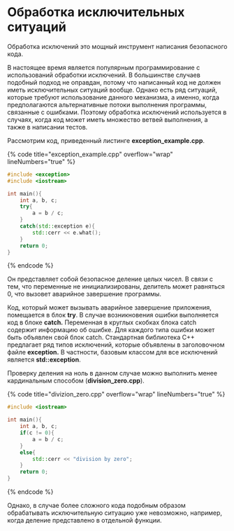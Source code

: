 # Обработка исключительных ситуаций

Обработка исключений это мощный инструмент написания безопасного кода. 

В настоящее время является популярным программирование с использований обработки исключений. В большинстве случаев подобный подход не оправдан, потому что написанный код не должен иметь исключительных ситуаций вообще. Однако есть ряд ситуаций, которые требуют использование данного механизма, а именно, когда предполагаются альтернативные потоки выполнения программы, связанные с ошибками. Поэтому обработка исключений используется в случаях, когда код может иметь множество ветвей выполнения, а также в написании тестов.

Рассмотрим код, приведенный листинге **exception\_example.cpp**.

{% code title="exception_example.cpp" overflow="wrap" lineNumbers="true" %}
```cpp
#include <exception>
#include <iostream>

int main(){
    int a, b, c;
    try{
        a = b / c;
    }
    catch(std::exception e){
        std::cerr << e.what();
    }
    return 0;
}
```
{% endcode %}

Он представляет собой безопасное деление целых чисел. В связи с тем, что переменные не инициализированы, делитель может равняться 0, что вызовет аварийное завершение программы. 

Код, который может вызывать аварийное завершение приложения, помещается в блок **try**. В случае возникновения ошибки выполняется код в блоке **catch.** Переменная в круглых скобках блока catch содержит информацию об ошибке. Для каждого типа ошибки может быть объявлен свой блок catch. Стандартная библиотека С++ предлагает ряд типов исключений, которые объявлены в заголовочном файле **exception.** В частности, базовым классом для все исключений является **std::exception**.

Проверку деления на ноль в данном случае можно выполнить менее кардинальным способом \(**division\_zero.cpp**\).

{% code title="divizion_zero.cpp" overflow="wrap" lineNumbers="true" %}
```cpp
#include <iostream>

int main(){
    int a, b, c;
    if(c != 0){
        a = b / c;
    }
    else{
        std::cerr << "division by zero";
    }
    return 0;
}
```
{% endcode %}

Однако, в случае более сложного кода подобным образом обрабатывать исключительную ситуацию уже невозможно, например, когда деление представлено в отдельной функции.

